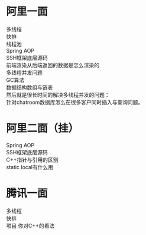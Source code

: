 # 阿里一面
多线程  
快排  
线程池  
Spring AOP  
SSH框架底层源码  
前端渲染从后端返回的数据是怎么渲染的  
多线程并发问题  
GC算法  
数据结构数组与链表  
然后就是很长时间的解决多线程并发的问题：  
针对chatroom数据库怎么在很多客户同时插入与查询问题。  

# 阿里二面（挂）
Spring AOP  
SSH框架底层源码  
C++指针与引用的区别  
static local有什么用  










# 腾讯一面
多线程  
快排  
项目
你对C++的看法  
